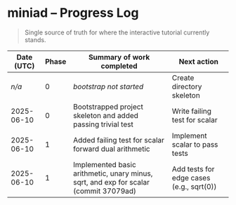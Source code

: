 # miniad – Progress Log
> Single source of truth for where the interactive tutorial currently stands.

| Date (UTC) | Phase | Summary of work completed | Next action |
|------------|-------|---------------------------|-------------|
| _n/a_      | 0     | _bootstrap not started_   | Create directory skeleton |
| 2025-06-10 | 0 | Bootstrapped project skeleton and added passing trivial test | Write failing test for scalar<T> |
| 2025-06-10 | 1 | Added failing test for scalar<T> forward dual arithmetic | Implement scalar<T> to pass tests |
| 2025-06-10 | 1 | Implemented basic arithmetic, unary minus, sqrt, and exp for scalar<T> (commit 37079ad) | Add tests for edge cases (e.g., sqrt(0)) |
